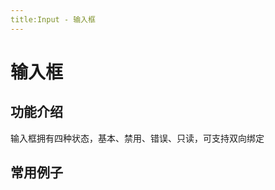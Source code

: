 ```yaml
---
title:Input - 输入框
---
```


# 输入框

## 功能介绍
输入框拥有四种状态，基本、禁用、错误、只读，可支持双向绑定

## 常用例子
<ClientOnly>
<input-demos></input-demos>
</ClientOnly>



